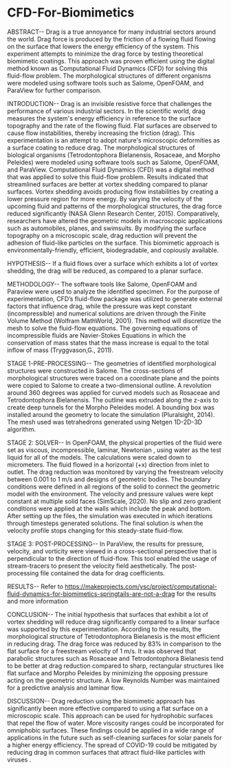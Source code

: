 # CFD-For-Biomimetics
ABSTRACT--
Drag is a true annoyance for many industrial sectors around the world. Drag force is produced by the friction of a flowing fluid flowing on the surface that lowers the energy efficiency of the system. This experiment attempts to minimize the drag force by testing theoretical biomimetic coatings. This approach was proven efficient using the digital method known as Computational Fluid Dynamics (CFD) for solving this fluid-flow problem. The morphological structures of different organisms were modeled using software tools such as Salome, OpenFOAM, and ParaView for further comparison.


INTRODUCTION--
Drag is an invisible resistive force that challenges the performance of various industrial sectors. In the scientific world, drag measures the system's energy efficiency in reference to the surface topography and the rate of the flowing fluid. Flat surfaces are observed to cause flow instabilities, thereby increasing the friction (drag). This experimentation is an attempt to adopt nature's microscopic deformities as a surface coating to reduce drag. The morphological structures of biological organisms (Tetrodontophora Bielanensis, Rosaceae, and Morpho Peleides) were modeled using software tools such as Salome, OpenFOAM, and ParaView. Computational Fluid Dynamics (CFD) was a digital method that was applied to solve this fluid-flow problem. Results indicated that streamlined surfaces are better at vortex shedding compared to planar surfaces. Vortex shedding avoids producing flow instabilities by creating a lower pressure region for more energy. By varying the velocity of the upcoming fluid and patterns of the morphological structures, the drag force reduced significantly (NASA Glenn Research Center, 2015). Comparatively, researchers have altered the geometric models in macroscopic applications such as automobiles, planes, and swimsuits. By modifying the surface topography on a microscopic scale, drag reduction will prevent the adhesion of fluid-like particles on the surface. This biomimetic approach is environmentally-friendly, efficient, biodegradable, and copiously available.


HYPOTHESIS--
If a fluid flows over a surface which exhibits a lot of vortex shedding, the drag will be reduced, as compared to a planar surface.


METHODOLOGY--
The software tools like Salome, OpenFOAM and Paraview were used to analyze the identified specimen. For the purpose of experimentation, CFD’s fluid-flow package was utilized to generate external factors that influence drag, while the pressure was kept constant (incompressible) and numerical solutions are driven through the Finite Volume Method (Wolfram MathWorld, 2001). This method will discretize the mesh to solve the fluid-flow equations. The governing equations of incompressible fluids are Navier-Stokes Equations in which the conservation of mass states that the mass increase is equal to the total inflow of mass (Tryggvason,G., 2011).


STAGE 1-PRE-PROCESSING--
The geometries of identified morphological structures were constructed in Salome. The cross-sections of morphological structures were traced on a coordinate plane and the points were copied to Salome to create a two-dimensional outline. A revolution around 360 degrees was applied for curved models such as Rosaceae and Tetrodontophora Bielanensis. The outline was extruded along the z-axis to create deep tunnels for the Morpho Peleides model. A bounding box was installed around the geometry to locate the simulation (Pluralsight, 2014). The mesh used was tetrahedrons generated using Netgen 1D-2D-3D algorithm.


STAGE 2: SOLVER--
In OpenFOAM, the physical properties of the fluid were set as viscous, incompressible, laminar, Newtonian , using water as the test liquid for all of the models. The calculations were scaled down to micrometers. The fluid flowed in a horizontal (+x) direction from inlet to outlet. The drag reduction was monitored by varying the freestream velocity between 0.001 to 1 m/s and designs of geometric bodies. The boundary conditions were defined in all regions of the solid to connect the geometric model with the environment. The velocity and pressure values were kept constant at multiple solid faces (SimScale, 2020). No slip and zero gradient conditions were applied at the walls which include the peak and bottom. After setting up the files, the simulation was executed in which iterations through timesteps generated solutions. The final solution is when the velocity profile stops changing for this steady-state fluid-flow.


STAGE 3: POST-PROCESSING--
In ParaView, the results for pressure, velocity, and vorticity were viewed in a cross-sectional perspective that is perpendicular to the direction of fluid-flow. This tool enabled the usage of stream-tracers to present the velocity field aesthetically. The post-processing file contained the data for drag coefficients.

RESULTS--
Refer to https://makeprojects.com/ysc/project/computational-fluid-dynamics-for-biomimetics-springtails-are-not-a-drag for the results and more information

CONCLUSION--
The initial hypothesis that surfaces that exhibit a lot of vortex shedding will reduce drag significantly compared to a linear surface was supported by this experimentation. According to the results, the morphological structure of Tetrodontophora Bielanesis is the most efficient in reducing drag. The drag force was reduced by 83% in comparison to the flat surface for a freestream velocity of 1 m/s. It was observed that parabolic structures such as Rosaceae and Tetrodontophora Bielanesis tend to be better at drag reduction compared to sharp, rectangular structures like flat surface and Morpho Peleides by minimizing the opposing pressure acting on the geometric structure. A low Reynolds Number was maintained for a predictive analysis and laminar flow.


DISCUSSION--
Drag reduction using the biomimetic approach has significantly been more effective compared to using a flat surface on a microscopic scale. This approach can be used for hydrophobic surfaces that repel the flow of water. More viscosity ranges could be incorporated for omniphobic surfaces. These findings could be applied in a wide range of applications in the future such as self-cleaning surfaces for solar panels for a higher energy efficiency. The spread of COVID-19 could be mitigated by reducing drag in common surfaces that attract fluid-like particles with viruses .


